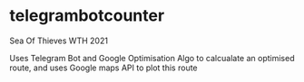 # telegrambotcounter
 Sea Of Thieves WTH 2021

Uses Telegram Bot and Google Optimisation Algo to calcualate an optimised route, and uses Google maps API to plot this route
